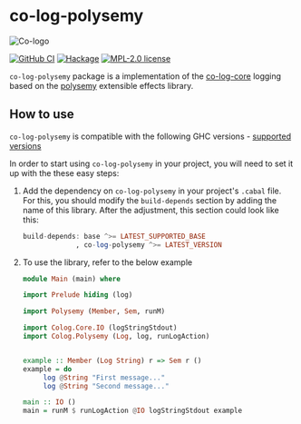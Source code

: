 # co-log-polysemy

![Co-logo](https://user-images.githubusercontent.com/8126674/80955687-92f21a80-8df7-11ea-90d3-422dafdc8391.png)

[![GitHub CI](https://github.com/co-log/co-log-polysemy/workflows/CI/badge.svg)](https://github.com/co-log/co-log-polysemy/actions)
[![Hackage][hk-img-ps]][hk-ps]
[![MPL-2.0 license](https://img.shields.io/badge/license-MPL--2.0-blue.svg)](https://github.com/kowainik/co-log/blob/main/LICENSE)

`co-log-polysemy` package is a implementation of the 
[co-log-core](http://hackage.haskell.org/package/co-log-core) logging based on 
the [polysemy](http://hackage.haskell.org/package/polysemy) extensible 
effects library.


## How to use

`co-log-polysemy` is compatible with the following GHC
versions - [supported versions](https://matrix.hackage.haskell.org/#/package/co-log-polysemy)

In order to start using `co-log-polysemy` in your project, you
will need to set it up with the these easy steps:

1. Add the dependency on `co-log-polysemy` in your project's
   `.cabal` file. For this, you should modify the `build-depends`
   section by adding the name of this library. After the adjustment,
   this section could look like this:

   ```haskell
   build-depends: base ^>= LATEST_SUPPORTED_BASE
                , co-log-polysemy ^>= LATEST_VERSION
   ```

2. To use the library, refer to the below example 

   ```haskell
   module Main (main) where

   import Prelude hiding (log)

   import Polysemy (Member, Sem, runM)

   import Colog.Core.IO (logStringStdout)
   import Colog.Polysemy (Log, log, runLogAction)


   example :: Member (Log String) r => Sem r ()
   example = do
        log @String "First message..."
        log @String "Second message..."

   main :: IO ()
   main = runM $ runLogAction @IO logStringStdout example
   ```


[hk-img-ps]: https://img.shields.io/hackage/v/co-log-polysemy.svg?logo=haskell
[hk-ps]: https://hackage.haskell.org/package/co-log-polysemy
